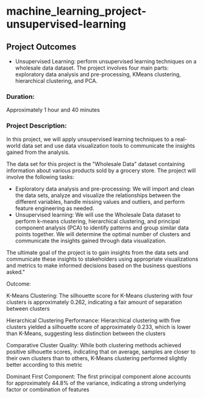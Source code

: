 # machine_learning_project-unsupervised-learning

## Project Outcomes
- Unsupervised Learning: perform unsupervised learning techniques on a wholesale data dataset. The project involves four main parts: exploratory data analysis and pre-processing, KMeans clustering, hierarchical clustering, and PCA.
### Duration:
Approximately 1 hour and 40 minutes
### Project Description:
In this project, we will apply unsupervised learning techniques to a real-world data set and use data visualization tools to communicate the insights gained from the analysis.

The data set for this project is the "Wholesale Data" dataset containing information about various products sold by a grocery store.
The project will involve the following tasks:

-	Exploratory data analysis and pre-processing: We will import and clean the data sets, analyze and visualize the relationships between the different variables, handle missing values and outliers, and perform feature engineering as needed.
-	Unsupervised learning: We will use the Wholesale Data dataset to perform k-means clustering, hierarchical clustering, and principal component analysis (PCA) to identify patterns and group similar data points together. We will determine the optimal number of clusters and communicate the insights gained through data visualization.

The ultimate goal of the project is to gain insights from the data sets and communicate these insights to stakeholders using appropriate visualizations and metrics to make informed decisions based on the business questions asked."


Outcome: 

K-Means Clustering: The silhouette score for K-Means clustering with four clusters is approximately 0.262, indicating a fair amount of separation between clusters

Hierarchical Clustering Performance: Hierarchical clustering with five clusters yielded a silhouette score of approximately 0.233, which is lower than K-Means, suggesting less distinction between the clusters

Comparative Cluster Quality: While both clustering methods achieved positive silhouette scores, indicating that on average, samples are closer to their own clusters than to others, K-Means clustering performed slightly better according to this metric

Dominant First Component: The first principal component alone accounts for approximately 44.8% of the variance, indicating a strong underlying factor or combination of features

